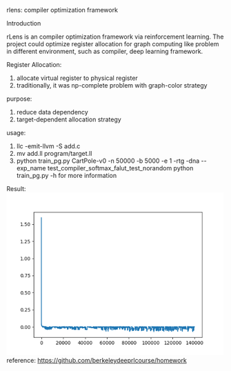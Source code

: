 rlens: compiler optimization framework


Introduction

rLens is an compiler optimization framework via reinforcement learning. The project could optimize register allocation for graph computing like problem in different environment, such as compiler, deep learning framework. 


Register Allocation:
  1. allocate virtual register to physical register
  2. traditionally, it was np-complete problem with graph-color strategy

purpose:
  1. reduce data dependency
  2. target-dependent allocation strategy

usage:
  1. llc -emit-llvm -S add.c
  2. mv add.ll program/target.ll
  3. python train_pg.py CartPole-v0 -n 50000 -b 5000 -e 1 -rtg -dna --exp_name test_compiler_softmax_falut_test_norandom
  python train_pg.py -h for more information


Result:
  ![alt text](./pics/my_loss.png "Optional title")
reference:
  https://github.com/berkeleydeeprlcourse/homework 
